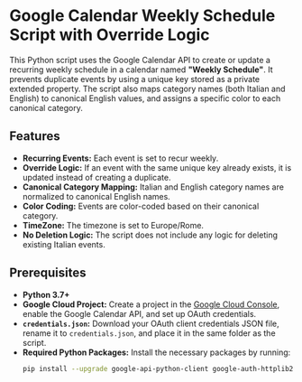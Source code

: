 # Google Calendar Weekly Schedule Script with Override Logic

This Python script uses the Google Calendar API to create or update a recurring weekly schedule in a calendar named **"Weekly Schedule"**. It prevents duplicate events by using a unique key stored as a private extended property. The script also maps category names (both Italian and English) to canonical English values, and assigns a specific color to each canonical category.

## Features

- **Recurring Events:** Each event is set to recur weekly.
- **Override Logic:** If an event with the same unique key already exists, it is updated instead of creating a duplicate.
- **Canonical Category Mapping:** Italian and English category names are normalized to canonical English names.
- **Color Coding:** Events are color-coded based on their canonical category.
- **TimeZone:** The timezone is set to Europe/Rome.
- **No Deletion Logic:** The script does not include any logic for deleting existing Italian events.

## Prerequisites

- **Python 3.7+**
- **Google Cloud Project:** Create a project in the [Google Cloud Console](https://console.cloud.google.com/), enable the Google Calendar API, and set up OAuth credentials.
- **`credentials.json`:** Download your OAuth client credentials JSON file, rename it to `credentials.json`, and place it in the same folder as the script.
- **Required Python Packages:** Install the necessary packages by running:
  ```bash
  pip install --upgrade google-api-python-client google-auth-httplib2 google-auth-oauthlib
